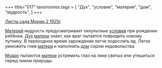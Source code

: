 +++
title="017"
taxonomies.tags = [
 "Дух",
 "условие",
 "материя",
 "дом",
 "мудрость",
]
+++

[Листы сада Мории 2 1925г](/agni/1925)

[Матерей](/tags/материя) мудрость предусматривает оккультные [условия](/tags/условие) при рождении ребёнка. [Дух](/tags/Дух) [матери](/tags/материя) знает, как враг пытается повредить новому путнику. В переходное время зарождения легче подослать яд. Легко умножить гнев [матери](/tags/материя) и наполнить [дом](/tags/дом) сором недовольства.   

[Мудро](/tags/мудрость) пытаются [матери](/tags/материя) устремить глаз на лики святых или утешиться перед ликом природы.   

